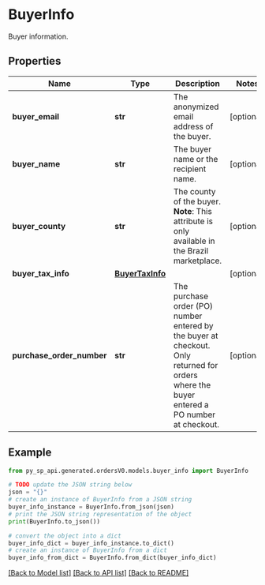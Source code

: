 # BuyerInfo

Buyer information.

## Properties

Name | Type | Description | Notes
------------ | ------------- | ------------- | -------------
**buyer_email** | **str** | The anonymized email address of the buyer. | [optional] 
**buyer_name** | **str** | The buyer name or the recipient name. | [optional] 
**buyer_county** | **str** | The county of the buyer.  **Note**: This attribute is only available in the Brazil marketplace. | [optional] 
**buyer_tax_info** | [**BuyerTaxInfo**](BuyerTaxInfo.md) |  | [optional] 
**purchase_order_number** | **str** | The purchase order (PO) number entered by the buyer at checkout. Only returned for orders where the buyer entered a PO number at checkout. | [optional] 

## Example

```python
from py_sp_api.generated.ordersV0.models.buyer_info import BuyerInfo

# TODO update the JSON string below
json = "{}"
# create an instance of BuyerInfo from a JSON string
buyer_info_instance = BuyerInfo.from_json(json)
# print the JSON string representation of the object
print(BuyerInfo.to_json())

# convert the object into a dict
buyer_info_dict = buyer_info_instance.to_dict()
# create an instance of BuyerInfo from a dict
buyer_info_from_dict = BuyerInfo.from_dict(buyer_info_dict)
```
[[Back to Model list]](../README.md#documentation-for-models) [[Back to API list]](../README.md#documentation-for-api-endpoints) [[Back to README]](../README.md)


